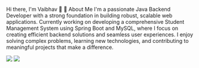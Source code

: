 Hi there, I'm Vaibhav 👋
🚀 About Me
I'm a passionate Java Backend Developer with a strong foundation in building robust, scalable web applications. Currently working on developing a comprehensive Student Management System using Spring Boot and MySQL, where I focus on creating efficient backend solutions and seamless user experiences.
I enjoy solving complex problems, learning new technologies, and contributing to meaningful projects that make a difference.

<img src="https://github-readme-stats.vercel.app/api?username=YourUserName&show_icons=true&theme=github_dark" />
<img src="https://github-readme-streak-stats.herokuapp.com/?user=YourUserName&theme=github-dark" />
